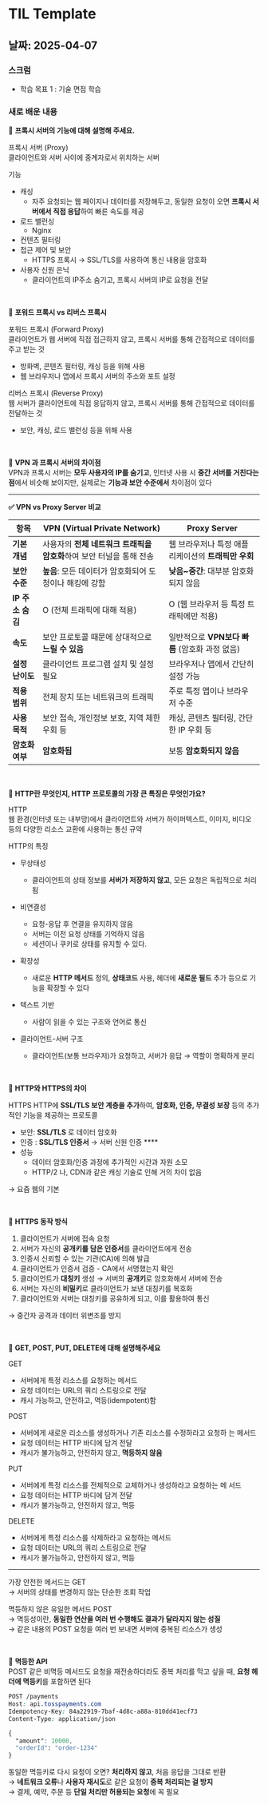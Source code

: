# TIL Template

## 날짜: 2025-04-07

### 스크럼
- 학습 목표 1 : 기술 면접 학습

### 새로 배운 내용

<aside>

📍 **프록시 서버의 기능에 대해 설명해 주세요.**

프록시 서버 (Proxy)  
클라이언트와 서버 사이에 중계자로서 위치하는 서버

기능  
- 캐싱
  - 자주 요청되는 웹 페이지나 데이터를 저장해두고, 동일한 요청이 오면 **프록시 서버에서 직접 응답**하여 빠른 속도를 제공
- 로드 밸런싱
  - Nginx
- 컨텐츠 필터링
- 접근 제어 및 보안
  - HTTPS 프록시 →  SSL/TLS를 사용하여 통신 내용을 암호화
- 사용자 신원 은닉
  - 클라이언트의 IP주소 숨기고, 프록시 서버의 IP로 요청을 전달

</aside>

<aside>

<br>

📍 **포워드 프록시 vs 리버스 프록시**

포워드 프록시 (Forward Proxy)  
클라이언트가 웹 서버에 직접 접근하지 않고, 프록시 서버를 통해 간접적으로 데이터를 주고 받는 것

- 방화벽, 콘텐츠 필터링, 캐싱 등을 위해 사용
- 웹 브라우저나 앱에서 프록시 서버의 주소와 포트 설정



리버스 프록시 (Reverse Proxy)  
웹 서버가 클라이언트에 직접 응답하지 않고, 프록시 서버를 통해 간접적으로 데이터를 전달하는 것

- 보안, 캐싱, 로드 밸런싱 등을 위해 사용

</aside>

<aside>

<br>

📍 **VPN 과 프록시 서버의 차이점**  
VPN과 프록시 서버는 **모두 사용자의 IP를 숨기고**, 인터넷 사용 시 **중간 서버를 거친다는 점**에서 비슷해 보이지만, 실제로는 **기능과 보안 수준에서** 차이점이 있다

---

**✅ VPN vs Proxy Server 비교**

| 항목 | **VPN (Virtual Private Network)** | **Proxy Server** |
| --- | --- | --- |
| **기본 개념** | 사용자의 **전체 네트워크 트래픽을 암호화**하여 보안 터널을 통해 전송 | 웹 브라우저나 특정 애플리케이션의 **트래픽만 우회** |
| **보안 수준** | **높음**: 모든 데이터가 암호화되어 도청이나 해킹에 강함 | **낮음~중간**: 대부분 암호화되지 않음 |
| **IP 주소 숨김** | O (전체 트래픽에 대해 적용) | O (웹 브라우저 등 특정 트래픽에만 적용) |
| **속도** | 보안 프로토콜 때문에 상대적으로 **느릴 수 있음** | 일반적으로 **VPN보다 빠름** (암호화 과정 없음) |
| **설정 난이도** | 클라이언트 프로그램 설치 및 설정 필요 | 브라우저나 앱에서 간단히 설정 가능 |
| **적용 범위** | 전체 장치 또는 네트워크의 트래픽 | 주로 특정 앱이나 브라우저 수준 |
| **사용 목적** | 보안 접속, 개인정보 보호, 지역 제한 우회 등 | 캐싱, 콘텐츠 필터링, 간단한 IP 우회 등 |
| **암호화 여부** | **암호화됨** | 보통 **암호화되지 않음** |
</aside>


<aside>

<br>

📍 **HTTP란 무엇인지, HTTP 프로토콜의 가장 큰 특징은 무엇인가요?**

HTTP  
웹 환경(인터넷 또는 내부망)에서 클라이언트와 서버가 하이퍼텍스트, 이미지, 비디오 등의 다양한 리소스 교환에 사용하는 통신 규약

HTTP의 특징
- 무상태성
  - 클라이언트의 상태 정보를 **서버가 저장하지 않고**, 모든 요청은 독립적으로 처리됨
- 비연결성
  - 요청-응답 후 연결을 유지하지 않음
  - 서버는 이전 요청 상태를 기억하지 않음
  - 세션이나 쿠키로 상태를 유지할 수 있다.
- 확장성
  - 새로운 **HTTP 메서드** 정의, **상태코드** 사용, 헤더에 **새로운 필드** 추가
  등으로 기능을 확장할 수 있다

- 텍스트 기반
  - 사람이 읽을 수 있는 구조와 언어로 통신
- 클라이언트-서버 구조
  - 클라이언트(보통 브라우저)가 요청하고, 서버가 응답 → 역할이 명확하게 분리
</aside>

<aside>

<br>

📍 **HTTP와 HTTPS의 차이**

HTTPS
HTTP에 **SSL/TLS 보안 계층을 추가**하여, **암호화, 인증, 무결성 보장** 등의 추가적인 기능을 제공하는 프로토콜

- 보안: **SSL/TLS** 로 데이터 암호화
- 인증 : **SSL/TLS 인증서** → 서버 신원 인증 ****
- 성능
  - 데이터 암호화/인증 과정에 추가적인 시간과 자원 소모
  - HTTP/2 나, CDN과 같은 캐싱 기술로 인해 거의 차이 없음

→ 요즘 웹의 기본

</aside>

<aside>

<br>

📍 **HTTPS 동작 방식**

1. 클라이언트가 서버에 접속 요청
2. 서버가 자신의 **공개키를 담은 인증서**를 클라이언트에게 전송
  1. 인증서 신뢰할 수 있는 기관(CA)에 의해 발급
3. 클라이언트가 인증서 검증 - CA에서 서명했는지 확인
4. 클라이언트가 **대칭키** 생성 → 서버의 **공개키**로 암호화해서 서버에 전송
5. 서버는 자신의 **비밀키**로 클라이언트가 보낸 대칭키를 복호화
6. 클라이언트와 서버는 대칭키를 공유하게 되고, 이를 활용하여 통신

→ 중간자 공격과 데이터 위변조를 방지

</aside>


<aside>

<br>

📍 **GET, POST, PUT, DELETE에 대해 설명해주세요**

GET
- 서버에게 특정 리소스를 요청하는 메서드
- 요청 데이터는 URL의 쿼리 스트링으로 전달
- 캐시 가능하고, 안전하고, 멱등(idempotent)함

POST
- 서버에게 새로운 리소스를 생성하거나 기존 리소스를 수정하라고 요청하
  는 메서드
- 요청 데이터는 HTTP 바디에 담겨 전달
- 캐시가 불가능하고, 안전하지 않고, **멱등하지 않음**

PUT
- 서버에게 특정 리소스를 전체적으로 교체하거나 생성하라고 요청하는 메
  서드
- 요청 데이터는 HTTP 바디에 담겨 전달
- 캐시가 불가능하고, 안전하지 않고, 멱등

DELETE
- 서버에게 특정 리소스를 삭제하라고 요청하는 메서드
- 요청 데이터는 URL의 쿼리 스트링으로 전달
- 캐시가 불가능하고, 안전하지 않고, 멱등

---

가장 안전한 메서드는 GET  
→ 서버의 상태를 변경하지 않는 단순한 조회 작업

멱등하지 않은 유일한 메서드 POST  
→ 멱등성이란, **동일한 연산을 여러 번 수행해도 결과가 달라지지 않는 성질**  
→ 같은 내용의 POST 요청을 여러 번 보내면 서버에 중복된 리소스가 생성

</aside>

<aside>

<br>

📍 **멱등한 API**  
POST 같은 비멱등 메서드도 요청을 재전송하더라도 중복 처리를 막고 싶을 때, **요청 헤더에 멱등키**를 포함하면 된다

```css
POST /payments
Host: api.tosspayments.com
Idempotency-Key: 84a22919-7baf-4d8c-a88a-810dd41ecf73
Content-Type: application/json

{
  "amount": 10000,
  "orderId": "order-1234"
}
```

동일한 멱등키로 다시 요청이 오면? **처리하지 않고**, 처음 응답을 그대로 반환  
→ **네트워크 오류**나 **사용자 재시도**로 같은 요청이 **중복 처리되는 걸 방지**  
→ 결제, 예약, 주문 등 **단일 처리만 허용되는 요청**에 꼭 필요

</aside>